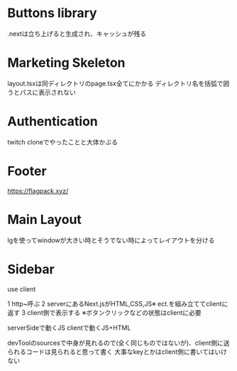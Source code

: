 # Buttons library
.nextは立ち上げると生成され、キャッシュが残る

# Marketing Skeleton
layout.tsxは同ディレクトリのpage.tsx全てにかかる
ディレクトリ名を括弧で囲うとパスに表示されない

# Authentication
twitch cloneでやったことと大体かぶる

# Footer
https://flagpack.xyz/

# Main Layout
lgを使ってwindowが大きい時とそうでない時によってレイアウトを分ける

# Sidebar
use client

1 http~呼ぶ
2 serverにあるNext.jsがHTML,CSS,JS※ ect.を組み立ててclientに返す
3 client側で表示する
※ボタンクリックなどの状態はclientに必要

serverSideで動くJS
clientで動くJS+HTML

devToolのsourcesで中身が見れるので(全く同じものではないが)、client側に送られるコードは見られると思って書く
大事なkeyとかはclient側に書いてはいけない